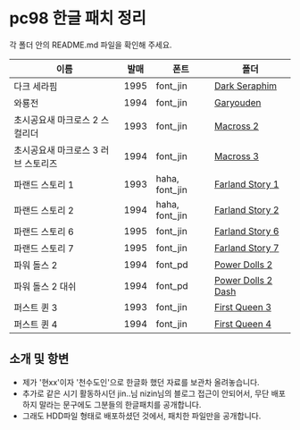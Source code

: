 # pc98 한글 패치 정리

각 폴더 안의 README.md 파일을 확인해 주세요.</br>

|이름|발매|폰트|폴더|
|--|--|--|--|
|다크 세라핌|1995|font_jin|[Dark Seraphim](https://github.com/ybaik/pc98-ko-patch/tree/main/patches/Dark%20Seraphim)|
|와룡전|1994|font_jin|[Garyouden](https://github.com/ybaik/pc98-ko-patch/tree/main/patches/Garyouden)|
|초시공요새 마크로스 2 스컬리더|1993|font_jin|[Macross 2](https://github.com/ybaik/pc98-ko-patch/tree/main/patches/Macross%202)|
|초시공요새 마크로스 3 러브 스토리즈|1994|font_jin|[Macross 3](https://github.com/ybaik/pc98-ko-patch/tree/main/patches/Macross%203)|
|파랜드 스토리 1|1993|haha, font_jin|[Farland Story 1](https://github.com/ybaik/pc98-ko-patch/tree/main/patches/Farland%20Story%201)|
|파랜드 스토리 2|1994|haha, font_jin|[Farland Story 2](https://github.com/ybaik/pc98-ko-patch/tree/main/patches/Farland%20Story%202)|
|파랜드 스토리 6|1995|font_jin|[Farland Story 6](https://github.com/ybaik/pc98-ko-patch/tree/main/patches/Farland%20Story%206)|
|파랜드 스토리 7|1995|font_jin|[Farland Story 7](https://github.com/ybaik/pc98-ko-patch/tree/main/patches/Farland%20Story%207)|
|파워 돌스 2|1994|font_pd|[Power Dolls 2](https://github.com/ybaik/pc98-ko-patch/tree/main/patches/Power%20Dolls%202)|
|파워 돌스 2 대쉬|1994|font_pd|[Power Dolls 2 Dash](https://github.com/ybaik/pc98-ko-patch/tree/main/patches/Power%20Dolls%202%20Dash)|
|퍼스트 퀸 3|1993|font_jin|[First Queen 3](https://github.com/ybaik/pc98-ko-patch/tree/main/patches/First%20Queen%203)|
|퍼스트 퀸 4|1994|font_jin|[First Queen 4](https://github.com/ybaik/pc98-ko-patch/tree/main/patches/First%20Queen%204)|

## 소개 및 항변
* 제가 '현xx'이자 '천수도인'으로 한글화 했던 자료를 보관차 올려놓습니다.
* 추가로 같은 시기 활동하시던 jin..님 nizin님의 블로그 접근이 안되어서, 무단 배포하지 말라는 문구에도 그분들의 한글패치를 공개합니다.
* 그래도 HDD파일 형태로 배포하셨던 것에서, 패치한 파일만을 공개합니다.